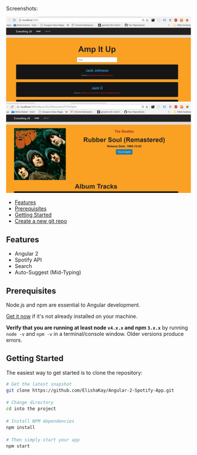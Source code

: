 
Screenshots:

<img src="AMP2.png">

<img src="rubber.png">

- [Features](#features)
- [Prerequisites](#prerequisites)
- [Getting Started](#getting-started)
- [Create a new git repo](#create-a-new-git-repo)


Features
--------

- Angular 2
- Spotify API
- Search
- Auto-Suggest (Mid-Typing)


Prerequisites
--------

Node.js and npm are essential to Angular development. 
    
<a href="https://docs.npmjs.com/getting-started/installing-node" target="_blank" title="Installing Node.js and updating npm">
Get it now</a> if it's not already installed on your machine.
 
**Verify that you are running at least node `v4.x.x` and npm `3.x.x`**
by running `node -v` and `npm -v` in a terminal/console window.
Older versions produce errors.



Getting Started
---------------

The easiest way to get started is to clone the repository:

```bash
# Get the latest snapshot
git clone https://github.com/ElishaKay/Angular-2-Spotify-App.git

# Change directory
cd into the project

# Install NPM dependencies
npm install

# Then simply start your app
npm start


